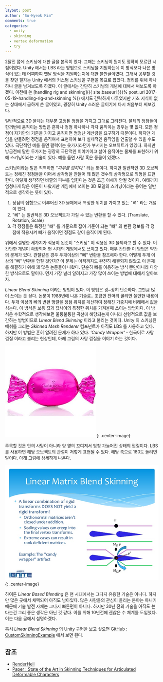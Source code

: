 ```yaml
---
layout: post
author: "Su-Hyeok Kim"
comments: true
categories:
  - unity
  - skinning
  - vertex deformation
  - try
---
```


2달전 쯤에 스키닝에 대한 글을 본적이 있다. 그때는 스키닝이 뭔지도 정확히 모르던 시점이였다. Unity 에서는 LBS 라는 방법으로 스키닝을 지원하는데 이 방식보다 나은 방식이 있는데 어찌하여 옛날 방식을 지원하는지에 대한 불만글이였다. 그래서 공부할 것을 찾던 필자는 Unity 에서의 커스텀 스키닝을 구현을 목표로 잡았다. 정리를 위해 하나하나 글을 남겨보도록 하겠다. 이 글에서는 간단히 스키닝의 개념에 대해서 써보도록 하겠다. 이전에 쓴 [handling rig and skinning]({{ site.baseurl }}{% post_url 2017-05-19-handling-rig-and-skinning %}) 에서도 간략하게 다루었지만 기초 지식이 없는 상태에서 급하게 쓴 글이였고, 굉장히 Unity 스러운 글이기에 다시 처음부터 써보겠다.

<!-- more -->

일반적으로 3D 물체는 대부분 고정된 정점을 가지고 그대로 그려진다. 물체의 정점들이 한꺼번에 움직이는 방법은 흔하나 정점 하나하나 각자 움직이는 경우는 몇 없다. 모든 정점이 자기만의 기준을 가지고 움직이면 엄청난 계산량을 요구하기 때문이다. 하지만 게임을 만들려면 정점을 움직여서 표현하여 보다 실제적인 움직임을 연출할 수 있을 수도 있다. 극단적인 예를 들면 펄럭이는 옷가지라던가 부서지는 오브젝트가 있겠다. 하지만 방금전에 말한 두가지는 굉장히 극단적인 이야기이고 살아 움직이는 물체를 표현하기 위해 스키닝이라는 기술이 있다. 예를 들면 사람 혹은 동물이 있겠다.

스키닝이라는 말은 직역하면 _"피부를 입히다."_ 라는 뜻이다. 하지만 일반적인 3D 오브젝트는 정해진 정점들을 이어서 삼각형을 만들어 꽤 많은 갯수의 삼각형으로 외형을 표현한다. 이렇게 생각하면 바깥의 피부를 입힌다는 것은 조금 이해가 안될 것이다. 여태까지 엄청나게 많은 이론이 나왔지만 게임에서 쓰이는 3D 모델의 스키닝이라는 용어는 일반적으로 생각하는 뜻이 있다.

1. 정점의 집합으로 이루어진 3D 물체에서 특정한 위치를 가지고 있는 "뼈" 라는 개념이 있다.
2. "뼈" 는 일반적은 3D 오브젝트가 가질 수 있는 변환을 할 수 있다. (Translate, Rotation, Scale)
3. 각 정점들은 특정한 "뼈" 를 기준으로 잡아 기준이 되는 "뼈" 의 변환 정보를 각 정점에 적용시켜 뼈가 움직이면 정점도 같이 움직이게 된다.

위에서 설명한 세가지가 적용이 된것이 "스키닝" 이 적용된 3D 물체라고 할 수 있다. 이 간단한 개념이 확장되어 현 시대의 게임에서도 쓰이고 있다. 매우 간단한 이 방법은 약간의 문제가 있다. 관절같은 경우 두개이상의 "뼈" 변환을 참조해야 한다. 어떻게 두개 이상의 "뼈" 변환을 합칠 것인가? 이 문제는 아직까지도 완전히 해결되지 않았고 이 문제를 해결하기 위해 꽤 많은 논문들이 나왔다. 단순히 뼈를 이용하는 방식 뿐만아니라 다양한 방식으로도 말이다. 먼저 가장 널리 알려지고 가장 많이 쓰이는 방법에 대해서 알아보자.

_Linear Blend Skinning_ 이라는 방법이 있다. 이 방법은 굉~장히 단순하다. 그만큼 많이 쓰이는 듯 싶다. 논문이 1988년에 나온 기술로.. 조금만 잔머리 굴리면 쓸만한 내용이다. 두개 이상의 뼈의 변환 행렬을 정점 위치를 계산하여 정해진 가중치에 비례해서 값을 섞는다. 이 방식은 보통 값과 값사이의 특정한 위치를 가져올때 쓰이는 방법이다. 이 방식은 수학적으로 생각해보면 울퉁불퉁한 곡선에 해당되는게 아니라 선형적으로 값을 보간하는 방법이므로 _Linear Blend Skinning_ 이라고 불리는 것이다. Unity 의 스키닝된 메쉬를 그리는 _Skinned Mesh Renderer_ 컴포넌트가 아직도 LBS 를 사용하고 있다. 하지만 이 방법은 흔히 알려진 문제가 하나 있다. _'Candy Wrapper'_ - 한국어로 사탕 껍질 이라고 불리는 현상인데, 아래 그림의 사탕 껍질을 이야기 하는 것이다.

![사탕 껍질](/images/candy_wrapper.jpg){: .center-image}

주목할 것은 안의 사탕이 아니라 양 옆의 꼬여져서 엄청 가늘어진 상태의 껍질이다. LBS 를 사용하면 해당 오브젝트의 관절이 저렇게 표현될 수 있다. 해당 축으로 180도 돌리면 말이다. 아래 그림에 상세하게 나온다.

![](/images/umbra-ignite-2015-rulon-raymond-the-state-of-skinning-a-dive-into-modern-approaches-to-model-skinning-33-638.jpg){: .center-image}

하여튼 _Linear Based Blending_ 은 현 시대에서는 그다지 유용한 기술은 아니다. 하지만 많은 곳에서 채택되어 아직도 남아있다. 많은 사람들의 관심이 몰리는 분야는 아니기 때문에 기술 발전 자체는 그다지 빠른편이 아니다. 하지만 30년 전의 기술을 아직도 쓴다는건 그리 좋은 생각은 아닌 것 같다. 이를 위해 10년전에 괜찮은 수 체계를 도입했다. 이는 다음 글에서 설명하겠다.

혹시 _Linear Blend Skinning_ 의 Unity 구현을 보고 싶으면 [GitHub : CustomSkinningExample](https://github.com/hrmrzizon/CustomSkinningExample) 에서 보면 된다.

## 참조

 - [RenderHell](https://simonschreibt.de/gat/renderhell-book1/)
 - [Paper : State of the Art in Skinning Techniques for Articulated Deformable Characters](http://www.fratarcangeli.net/wp-content/uploads/GRAPP.pdf)
